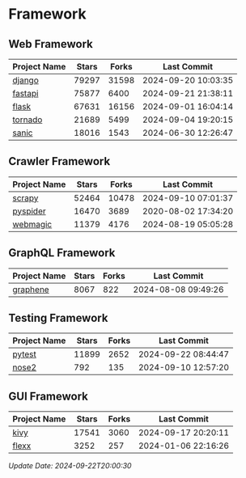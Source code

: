 # Framework

## Web Framework
| Project Name | Stars | Forks | Last Commit |
| ------------ | ----- | ----- | ----------- |
| [django](https://github.com/django/django) | 79297 | 31598 | 2024-09-20 10:03:35 |
| [fastapi](https://github.com/fastapi/fastapi) | 75877 | 6400 | 2024-09-21 21:38:11 |
| [flask](https://github.com/pallets/flask) | 67631 | 16156 | 2024-09-01 16:04:14 |
| [tornado](https://github.com/tornadoweb/tornado) | 21689 | 5499 | 2024-09-04 19:20:15 |
| [sanic](https://github.com/sanic-org/sanic) | 18016 | 1543 | 2024-06-30 12:26:47 |

## Crawler Framework
| Project Name | Stars | Forks | Last Commit |
| ------------ | ----- | ----- | ----------- |
| [scrapy](https://github.com/scrapy/scrapy) | 52464 | 10478 | 2024-09-10 07:01:37 |
| [pyspider](https://github.com/binux/pyspider) | 16470 | 3689 | 2020-08-02 17:34:20 |
| [webmagic](https://github.com/code4craft/webmagic) | 11379 | 4176 | 2024-08-19 05:05:28 |

## GraphQL Framework
| Project Name | Stars | Forks | Last Commit |
| ------------ | ----- | ----- | ----------- |
| [graphene](https://github.com/graphql-python/graphene) | 8067 | 822 | 2024-08-08 09:49:26 |

## Testing Framework
| Project Name | Stars | Forks | Last Commit |
| ------------ | ----- | ----- | ----------- |
| [pytest](https://github.com/pytest-dev/pytest) | 11899 | 2652 | 2024-09-22 08:44:47 |
| [nose2](https://github.com/nose-devs/nose2) | 792 | 135 | 2024-09-10 12:57:20 |

## GUI Framework
| Project Name | Stars | Forks | Last Commit |
| ------------ | ----- | ----- | ----------- |
| [kivy](https://github.com/kivy/kivy) | 17541 | 3060 | 2024-09-17 20:20:11 |
| [flexx](https://github.com/flexxui/flexx) | 3252 | 257 | 2024-01-06 22:16:26 |

*Update Date: 2024-09-22T20:00:30*